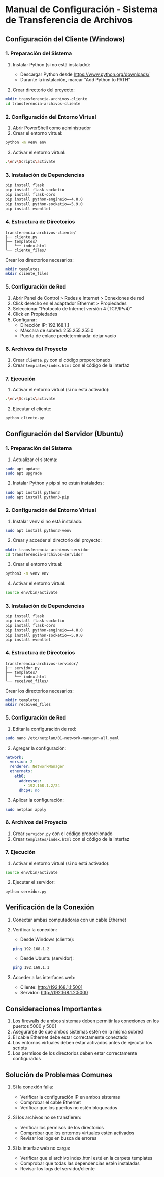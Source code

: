 # Manual de Configuración - Sistema de Transferencia de Archivos

## Configuración del Cliente (Windows)

### 1. Preparación del Sistema
1. Instalar Python (si no está instalado):
   - Descargar Python desde https://www.python.org/downloads/
   - Durante la instalación, marcar "Add Python to PATH"
   
2. Crear directorio del proyecto:
```bash
mkdir transferencia-archivos-cliente
cd transferencia-archivos-cliente
```

### 2. Configuración del Entorno Virtual
1. Abrir PowerShell como administrador
2. Crear el entorno virtual:
```bash
python -m venv env
```
3. Activar el entorno virtual:
```bash
.\env\Scripts\activate
```

### 3. Instalación de Dependencias
```bash
pip install flask
pip install flask-socketio
pip install flask-cors
pip install python-engineio==4.8.0
pip install python-socketio==5.9.0
pip install eventlet
```

### 4. Estructura de Directorios
```
transferencia-archivos-cliente/
├── cliente.py
├── templates/
│   └── index.html
└── cliente_files/
```

Crear los directorios necesarios:
```bash
mkdir templates
mkdir cliente_files
```

### 5. Configuración de Red
1. Abrir Panel de Control > Redes e Internet > Conexiones de red
2. Click derecho en el adaptador Ethernet > Propiedades
3. Seleccionar "Protocolo de Internet versión 4 (TCP/IPv4)"
4. Click en Propiedades
5. Configurar:
   - Dirección IP: 192.168.1.1
   - Máscara de subred: 255.255.255.0
   - Puerta de enlace predeterminada: dejar vacío

### 6. Archivos del Proyecto
1. Crear `cliente.py` con el código proporcionado
2. Crear `templates/index.html` con el código de la interfaz

### 7. Ejecución
1. Activar el entorno virtual (si no está activado):
```bash
.\env\Scripts\activate
```
2. Ejecutar el cliente:
```bash
python cliente.py
```

## Configuración del Servidor (Ubuntu)

### 1. Preparación del Sistema
1. Actualizar el sistema:
```bash
sudo apt update
sudo apt upgrade
```

2. Instalar Python y pip si no están instalados:
```bash
sudo apt install python3
sudo apt install python3-pip
```

### 2. Configuración del Entorno Virtual
1. Instalar venv si no está instalado:
```bash
sudo apt install python3-venv
```

2. Crear y acceder al directorio del proyecto:
```bash
mkdir transferencia-archivos-servidor
cd transferencia-archivos-servidor
```

3. Crear el entorno virtual:
```bash
python3 -m venv env
```

4. Activar el entorno virtual:
```bash
source env/bin/activate
```

### 3. Instalación de Dependencias
```bash
pip install flask
pip install flask-socketio
pip install flask-cors
pip install python-engineio==4.8.0
pip install python-socketio==5.9.0
pip install eventlet
```

### 4. Estructura de Directorios
```
transferencia-archivos-servidor/
├── servidor.py
├── templates/
│   └── index.html
└── received_files/
```

Crear los directorios necesarios:
```bash
mkdir templates
mkdir received_files
```

### 5. Configuración de Red
1. Editar la configuración de red:
```bash
sudo nano /etc/netplan/01-network-manager-all.yaml
```

2. Agregar la configuración:
```yaml
network:
  version: 2
  renderer: NetworkManager
  ethernets:
    eth0:
      addresses:
        - 192.168.1.2/24
      dhcp4: no
```

3. Aplicar la configuración:
```bash
sudo netplan apply
```

### 6. Archivos del Proyecto
1. Crear `servidor.py` con el código proporcionado
2. Crear `templates/index.html` con el código de la interfaz

### 7. Ejecución
1. Activar el entorno virtual (si no está activado):
```bash
source env/bin/activate
```

2. Ejecutar el servidor:
```bash
python servidor.py
```

## Verificación de la Conexión

1. Conectar ambas computadoras con un cable Ethernet

2. Verificar la conexión:
   - Desde Windows (cliente):
   ```bash
   ping 192.168.1.2
   ```
   - Desde Ubuntu (servidor):
   ```bash
   ping 192.168.1.1
   ```

3. Acceder a las interfaces web:
   - Cliente: http://192.168.1.1:5001
   - Servidor: http://192.168.1.2:5000

## Consideraciones Importantes

1. Los firewalls de ambos sistemas deben permitir las conexiones en los puertos 5000 y 5001
2. Asegurarse de que ambos sistemas estén en la misma subred
3. El cable Ethernet debe estar correctamente conectado
4. Los entornos virtuales deben estar activados antes de ejecutar los scripts
5. Los permisos de los directorios deben estar correctamente configurados

## Solución de Problemas Comunes

1. Si la conexión falla:
   - Verificar la configuración IP en ambos sistemas
   - Comprobar el cable Ethernet
   - Verificar que los puertos no estén bloqueados

2. Si los archivos no se transfieren:
   - Verificar los permisos de los directorios
   - Comprobar que los entornos virtuales estén activados
   - Revisar los logs en busca de errores

3. Si la interfaz web no carga:
   - Verificar que el archivo index.html esté en la carpeta templates
   - Comprobar que todas las dependencias estén instaladas
   - Revisar los logs del servidor/cliente
